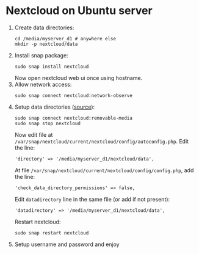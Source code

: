 # Nextcloud on Ubuntu server
1. Create data directories:
   ```
   cd /media/myserver_d1 # anywhere else
   mkdir -p nextcloud/data
   ```
2. Install snap package:
   ```
   sudo snap install nextcloud
   ```
   Now open nextcloud web ui once using hostname.
3. Allow network access:
   ```
   sudo snap connect nextcloud:network-observe
   ```
4. Setup data directories ([source](https://github.com/nextcloud-snap/nextcloud-snap/wiki/Change-data-directory-to-use-another-disk-partition)):
   ```
   sudo snap connect nextcloud:removable-media
   sudo snap stop nextcloud
   ```
   Now edit file at `/var/snap/nextcloud/current/nextcloud/config/autoconfig.php`. Edit the line:
   ```
   'directory' => '/media/myserver_d1/nextcloud/data',
   ```
   At file `/var/snap/nextcloud/current/nextcloud/config/config.php`, add the line:
   ```
   'check_data_directory_permissions' => false,
   ```
   Edit `datadirectory` line in the same file (or add if not present):
   ```
   'datadirectory' => '/media/myserver_d1/nextcloud/data',
   ```
   Restart nextcloud:
   ```
   sudo snap restart nextcloud
   ```
6. Setup username and password and enjoy
